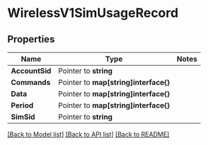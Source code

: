 # WirelessV1SimUsageRecord

## Properties
Name | Type | Notes
------------ | ------------- | -------------
**AccountSid** | Pointer to **string** | 
**Commands** | Pointer to **map[string]interface{}** | 
**Data** | Pointer to **map[string]interface{}** | 
**Period** | Pointer to **map[string]interface{}** | 
**SimSid** | Pointer to **string** | 

[[Back to Model list]](../README.md#documentation-for-models) [[Back to API list]](../README.md#documentation-for-api-endpoints) [[Back to README]](../README.md)


